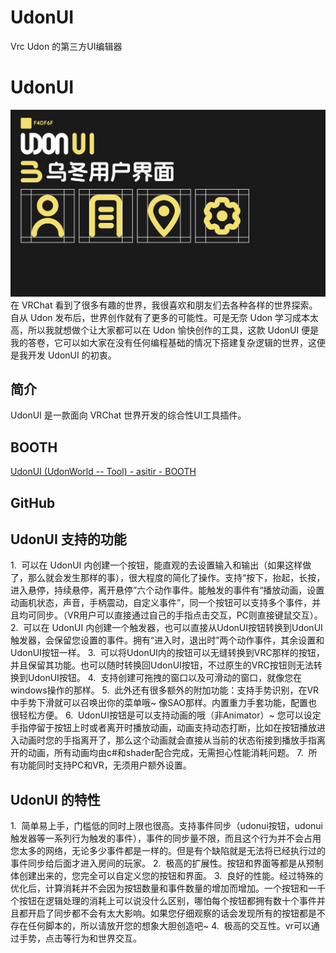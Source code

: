# UdonUI
Vrc Udon 的第三方UI编辑器
# UdonUI
![img](/img/UdonUIlogo.png)
在 VRChat 看到了很多有趣的世界，我很喜欢和朋友们去各种各样的世界探索。自从 Udon 发布后，世界创作就有了更多的可能性。可是无奈 Udon 学习成本太高，所以我就想做个让大家都可以在 Udon 愉快创作的工具，这款 UdonUI 便是我的答卷，它可以如大家在没有任何编程基础的情况下搭建复杂逻辑的世界，这便是我开发 UdonUI 的初衷。
## 简介
UdonUI 是一款面向 VRChat 世界开发的综合性UI工具插件。
## BOOTH
[UdonUI (UdonWorld -- Tool) - asitir - BOOTH](https://asitir.booth.pm/items/3929323)
## GitHub

## UdonUI 支持的功能
1.  可以在 UdonUI 内创建一个按钮，能直观的去设置输入和输出（如果这样做了，那么就会发生那样的事），很大程度的简化了操作。支持“按下，抬起，长按，进入悬停，持续悬停，离开悬停”六个动作事件。能触发的事件有“播放动画，设置动画机状态，声音，手柄震动，自定义事件”，同一个按钮可以支持多个事件，并且均可同步。（VR用户可以直接通过自己的手指点击交互，PC则直接键鼠交互）。
2.  可以在 UdonUI 内创建一个触发器，也可以直接从UdonUI按钮转换到UdonUI触发器，会保留您设置的事件。拥有“进入时，退出时”两个动作事件，其余设置和UdonUI按钮一样。
3.  可以将UdonUI内的按钮可以无缝转换到VRC那样的按钮，并且保留其功能。也可以随时转换回UdonUI按钮，不过原生的VRC按钮则无法转换到UdonUI按钮。
4.  支持创建可拖拽的窗口以及可滑动的窗口，就像您在windows操作的那样。
5.  此外还有很多额外的附加功能：支持手势识别，在VR中手势下滑就可以召唤出你的菜单哦~ 像SAO那样。内置重力手套功能，配置也很轻松方便。
6.  UdonUI按钮是可以支持动画的哦（非Animator）~ 您可以设定手指停留于按钮上时或者离开时播放动画，动画支持动态打断，比如在按钮播放进入动画时您的手指离开了，那么这个动画就会直接从当前的状态衔接到播放手指离开的动画，所有动画均由c#和shader配合完成，无需担心性能消耗问题。
7.  所有功能同时支持PC和VR，无须用户额外设置。
## UdonUI 的特性
1.  简单易上手，门槛低的同时上限也很高。支持事件同步（udonui按钮，udonui触发器等一系列行为触发的事件），事件的同步量不限，而且这个行为并不会占用您太多的网络，无论多少事件都是一样的。但是有个缺陷就是无法将已经执行过的事件同步给后面才进入房间的玩家。
2.  极高的扩展性。按钮和界面等都是从预制体创建出来的，您完全可以自定义您的按钮和界面。
3.  良好的性能。经过特殊的优化后，计算消耗并不会因为按钮数量和事件数量的增加而增加。一个按钮和一千个按钮在逻辑处理的消耗上可以说没什么区别，哪怕每个按钮都拥有数十个事件并且都开启了同步都不会有太大影响。如果您仔细观察的话会发现所有的按钮都是不存在任何脚本的，所以请放开您的想象大胆创造吧~
4.  极高的交互性。vr可以通过手势，点击等行为和世界交互。

